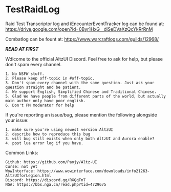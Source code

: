 # TestRaidLog

Raid Test Transcriptor log and iEncounterEventTracker log can be found at: 
https://drive.google.com/open?id=0Byr1HxG__diSeDVaXzQxYkRrRnM

Combatlog can be fount at: 
https://www.warcraftlogs.com/guilds/12968/


***READ AT FIRST***

Wdlcome to the official AltzUI Discord. Feel free to ask for help, but please don't spam every channel.

```
1. No NSFW stuff.
2. Please keep off-topic in #off-topic.
3. Don't spam every channel with the same question. Just ask your question straight and be patient.
4. We support English, Simplified Chinese and Traditional Chinese.
5. Glad We have people from different parts of the world, but actually main author only have poor english.
6. Don't PM moderator for help
```

If you're reporting an issue/bug, please mention the following alongside your issue:

```
1. make sure you're using newest version AltzUI
2. describe how to reproduce this bug
3. will bug still exists when only both AltzUI and Aurora enable?
4. post lua error log if you have.
```

Common Links:

```
Github: https://github.com/Paojy/Altz-UI
Curse: not yet
WowInterface: https://www.wowinterface.com/downloads/info21263-AltzUIforLegion.html
Discord: https://discord.gg/RXQqTnT
NGA: https://bbs.nga.cn/read.php?tid=4729675
```
